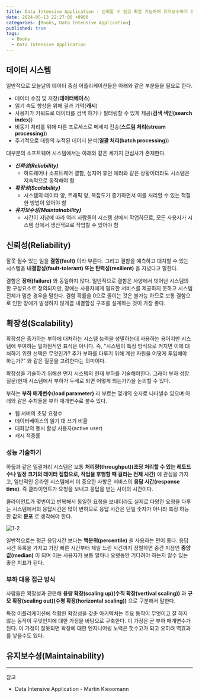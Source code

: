 ```yaml
---
title: Data Intensive Application - 신뢰할 수 있고 확장 가능하며 유지보수하기 쉬운 어플리케이션
date: 2024-05-13 22:27:00 +0900
categories: [Books, Data Intensive Application]
published: true
tags:
  - Books
  - Data Intensive Application
---
```


## 데이터 시스템

일반적으로 오늘날의 데이터 중심 어플리케이션들은 아래와 같은 부분들을 필요로 한다.

- 데이터 수집 및 저장(**데이터베이스**)
- 읽기 속도 향상을 위해 결과 기억(**캐시**)
- 사용자가 키워드로 데이터를 검색 하거나 필터링할 수 있게 제공(**검색 색인(search index)**)
- 비동기 처리를 위해 다른 프로세스로 메세지 전송(**스트림 처리(stream processing)**)
- 주기적으로 대량의 누적된 데이터 분석(**일괄 처리(batch processing)**)

대부분의 소프트웨어 시스템에서는 아래와 같은 세가지 관심사가 존재한다.

- **_신뢰성(Reliability)_**
  - 하드웨어나 소프트웨어 결함, 심지어 휴먼 에러와 같은 상황이더라도 시스템은 지속적으로 동작해야 함
- **_확장성(Scalability)_**
  - 시스템의 데이터 양, 트래픽 양, 복잡도가 증가하면서 이를 처리할 수 있는 적절한 방법이 있어야 함
- **_유지보수성(Maintainability)_**
  - 시간이 지남에 따라 여러 사람들이 시스템 상에서 작업하므로, 모든 사용자가 시스템 상에서 생산적으로 작업할 수 있어야 함

## 신뢰성(Reliability)

잘못 될수 있는 일을 **결함(fault)** 이라 부른다. 그리고 결함을 예측하고 대처할 수 있는 시스템을 **내결함성(fault-tolerant) 또는 탄력성(resilient)** 을 지녔다고 말한다.

결함은 **장애(failure)** 와 동일하지 않다. 일반적으로 결함은 사양에서 벗어난 시스템의 한 구성요소로 정의되지만, 장애는 사용자에게 필요한 서비스를 제공하지 못하고 시스템 전체가 멈춘 경우을 말한다.
결함 확률을 0으로 줄이는 것은 불가능 하므로 보통 결함으로 인한 장애가 발생하지 않게끔 내결함성 구조를 설계하는 것이 가장 좋다.

## 확장성(Scalability)

확장성은 증가하는 부하에 대처하는 시스템 능력을 성멸하는데 사용하는 용어지만 시스템에 부여하는 일차원적인 표식은 아니다. 즉, "시스템이 특정 방식으로 커지면 이에 대처하기 위한 선택은 무엇인가? 추가 부하를 다루기 위해 계산 자원을 어떻게 투입해야 하는가?" 와 같은 질문을 고려한다는 의미이다.

확장성을 기술하기 위해선 먼저 시스템의 현재 부하를 기술해야한다. 그래야 부하 성장 질문(현재 시스템에서 부하가 두배로 되면 어떻게 되는가?)을 논의할 수 있다.

부하는 **부하 매개변수(load parameter)** 라 부르는 몇개의 숫자로 나타낼수 있으며 아래와 같은 수치들을 부하 매개변수로 불수 있다.

- 웹 서버의 초당 요청수
- 데이터베이스의 읽기 대 쓰기 비율
- 대화방의 동시 활성 사용자(active user)
- 캐시 적중률

### 성능 기술하기

하둡과 같은 일괄처리 시스템은 보통 **처리량(throughput)(초당 처리할 수 있는 레토드수나 일정 크기의 데이터 집합으로, 작업을 후행할 때 걸리는 전체 시간)** 에 관심을 가지고, 일반적인 온라인 시스템에서 더 중요한 사항은 서비스의 **응답 시간(response time)**. 즉 클라이언트가 요청을 보내고 응답을 받는 사이의 시간이다.

클라이언트가 몇번이고 반복해서 동일한 요청을 보내더라도 실제로 다양한 요청을 다루는 시스템에서의 응답시간은 많이 변하므로 응답 시간은 단일 숫자가 아니라 측정 하능한 값의 **분포** 로 생각해야 한다.

![1-2](https://lh4.googleusercontent.com/NxaCpsS9OhNiEGb3bBmQFU8-EtLqxbbm9BNXY_DJOb-WqQw3Av33KSs68bXV2JNoTDUM8OTjjzxLhBUf8xaLhfFE14UPIJbO4xTKBDlHlhWmCm6mVZ4TFhk6te0Bb4Gc8E9x9jzq)

일반적으로는 평균 응답시간 보다는 **백분위(percentile)** 을 사용하는 편이 좋다. 응답 시간 목록을 가지고 가장 빠른 시간부터 제일 느린 시간까지 정렬하면 중간 지점인 **중앙값(median)** 이 되며 이는 사용자가 보통 얼마나 오랫동안 기다려야 하는지 알수 있는 좋은 지표가 된다.

### 부하 대응 접근 방식

사람들은 확장성과 관련해 **용량 확장(scaling up)(수직 확장(vertival scaling))** 과 **규모 확장(scaling out)(수평 확장(horizontal scaling))** 으로 구분해서 말한다.

특정 어플리케이션에 적합한 확장성을 갖춘 아키텍처는 주요 동작이 무엇이고 잘 하지 않는 동작이 무엇인지에 대한 가정을 바탕으로 구축한다. 이 가정은 곧 부하 매개변수가 된다. 이 가정이 잘못되면 확장에 대한 엔지니어링 노력은 헛수고가 되고 오히려 역효과를 낳을수도 있다.

## 유지보수성(Maintainability)

---

참고

- Data Intensive Application - Martin Kieoomann
